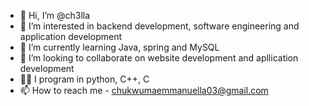 - 👋 Hi, I’m @ch3lla
- 👀 I’m interested in backend development, software engineering and application development 
- 🌱 I’m currently learning Java, spring and MySQL 
- 💞️ I’m looking to collaborate on website development and apllication development
- 👩‍💻 I program in python, C++, C
- 📫 How to reach me - chukwumaemmanuella03@gmail.com

<!---
ch3lla/ch3lla is a ✨ special ✨ repository because its `README.md` (this file) appears on your GitHub profile.
You can click the Preview link to take a look at your changes.
--->
